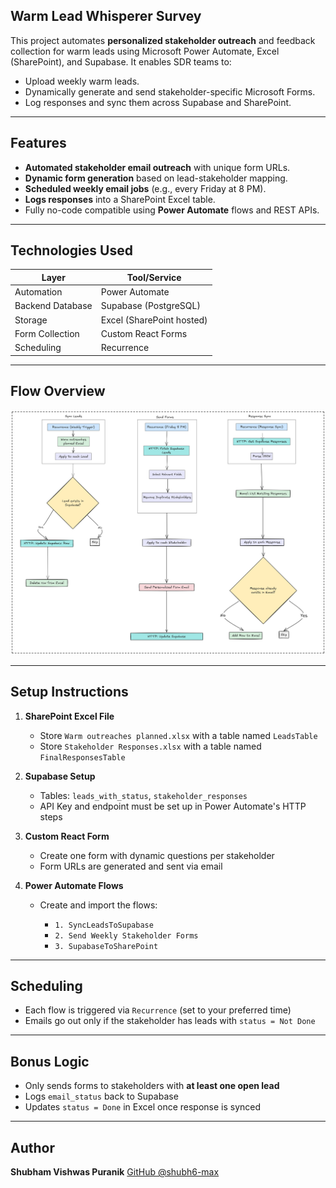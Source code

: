 ##  Warm Lead Whisperer Survey

This project automates **personalized stakeholder outreach** and feedback collection for warm leads using Microsoft Power Automate, Excel (SharePoint), and Supabase. It enables SDR teams to:

* Upload weekly warm leads.
* Dynamically generate and send stakeholder-specific Microsoft Forms.
* Log responses and sync them across Supabase and SharePoint.

---

##  Features

*  **Automated stakeholder email outreach** with unique form URLs.
*  **Dynamic form generation** based on lead-stakeholder mapping.
*  **Scheduled weekly email jobs** (e.g., every Friday at 8 PM).
*  **Logs responses** into a SharePoint Excel table.
*  Fully no-code compatible using **Power Automate** flows and REST APIs.

---

##  Technologies Used

| Layer            | Tool/Service                |
| ---------------- | --------------------------- |
| Automation       | Power Automate              |
| Backend Database | Supabase (PostgreSQL)       |
| Storage          | Excel (SharePoint hosted)   |
| Form Collection  | Custom React Forms          |
| Scheduling       | Recurrence                  |

---

## Flow Overview

![Warm Lead Workflow](src/assets/Warm_reachout_workflow.png)

---

##  Setup Instructions

1. **SharePoint Excel File**

   * Store `Warm outreaches planned.xlsx` with a table named `LeadsTable`
   * Store `Stakeholder Responses.xlsx` with a table named `FinalResponsesTable`

2. **Supabase Setup**

   * Tables: `leads_with_status`, `stakeholder_responses`
   * API Key and endpoint must be set up in Power Automate's HTTP steps

3. **Custom React Form**

   * Create one form with dynamic questions per stakeholder
   * Form URLs are generated and sent via email

4. **Power Automate Flows**

   * Create and import the flows:

     * `1. SyncLeadsToSupabase`
     * `2. Send Weekly Stakeholder Forms`
     * `3. SupabaseToSharePoint`

---

##  Scheduling

* Each flow is triggered via `Recurrence` (set to your preferred time)
* Emails go out only if the stakeholder has leads with `status = Not Done`

---

##  Bonus Logic

* Only sends forms to stakeholders with **at least one open lead**
* Logs `email_status` back to Supabase
* Updates `status = Done` in Excel once response is synced

---

##  Author

**Shubham Vishwas Puranik**
[GitHub @shubh6-max](https://github.com/shubh6-max)
